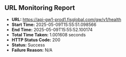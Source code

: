 ## URL Monitoring Report

- **URL:** https://api-gw1-prod1.fisglobal.com/gw/v1/health
- **Start Time:** 2025-05-09T15:55:51.098566
- **End Time:** 2025-05-09T15:55:52.100174
- **Total Time Taken:** 1.001608 seconds
- **HTTP Status Code:** 200
- **Status:** Success
- **Failure Reason:** N/A
